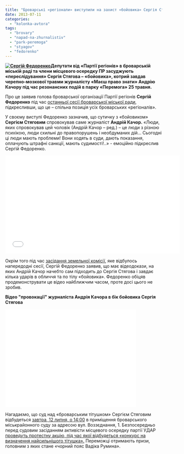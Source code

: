 ```yaml
---
title: "Броварські «регіонали» виступили на захист «бойовика» Сергія Стягова - ВІДЕО"
date: 2013-07-11
categories: 
  - "kolonka-avtora"
tags: 
  - "brovary"
  - "napad-na-zhurnalistiv"
  - "park-peremoga"
  - "styagov"
  - "fedorenko"
---
```


**[![](https://mpz.brovary.org/wp-content/uploads/2013/07/DSC_1465.jpg "Сергій Федоренко")](https://mpz.brovary.org/wp-content/uploads/2013/07/DSC_1465.jpg)Депутати від «Партії регіонів» в броварській міській раді та члени місцевого осередку ПР засуджують «переслідування» Сергія Стягова – «бойовика», котрий завдав черепно-мозкової травми журналісту «Маєш право знати» Андрію Качору під час резонансних подій в парку «Перемога» 25 травня.**

Про це заявив голова броварської організації Партії регіонів **Сергій Федоренко** під час [останньої сесії броварської міської ради](https://mpz.brovary.org/znovu-za-stare-brovarski-deputati-namagalis-zaboroniti-zyomku-sesiyi-miskradi/), підкресливши, що це – спільна позиція усіх броварських «регіоналів».

У своєму виступі Федоренко зазначив, що сутичку з «бойовиком» **Сергієм Стяговим** спровокував саме журналіст **Андрій Качор.** «Люди, яких спровокував цей чоловік (Андрій Качор – ред.) – це люди з різною психікою, люди схильні до правопорушень і необдуманих дій… Сьогодні ці люди мають проблеми! Вони ходять в суди, дають показання, оплачують штрафні санкції, мають судимості!..» - емоційно підкреслив Сергій Федоренко.

<iframe src="//www.youtube.com/embed/0KaDC_gD1UA" height="315" width="560" allowfullscreen frameborder="0"></iframe>

Окрім того під час [засідання земельної комісії](https://mpz.brovary.org/brovarski-deputati-znovu-ne-hochut-v-kameru/https://mpz.brovary.org/brovarski-deputati-znovu-ne-hochut-v-kameru/), яке відбулось напередодні сесії, Сергій Федоренко заявив, що має відеодокази, на яких Андрій Качор начебто сам підходить до Сергія Стягова і завдає кілька ударів в обличчя та по тілу «бойовика». Федоренко обіцяв продемонструвати це відео найближчим часом, проте досі цього не зробив.

**Відео "провокації" журналіста Андрія Качора в бік бойовика Сергія Стягова**

<iframe src="//www.youtube.com/embed/vViSfB1i38k" height="315" width="420" allowfullscreen frameborder="0"></iframe>

Нагадаємо, що суд над «броварським тітушком» Сергієм Стяговим відбудеться [завтра, 12 липня, о 14:00](https://mpz.brovary.org/brovarskogo-titushka-styagova-suditimut-za-napad-na-zhurnalista-12-lipnya/) в приміщення броварського міськрайонного суду за адресою вул. Воззєднання, 1. Безпосередньо перед судовим засіданням активісти місцевого осередку партії УДАР [проведуть протестну акцію, під час якої відбудеться «конкурс на визначення найсильнішого тітушка».](https://mpz.brovary.org/u-brovarah-vidbudetsya-konkurs-na-krashhogo-titushka/) Переможці отримають призи, головним з яких стане «чорний пояс Вадіка Румина».
